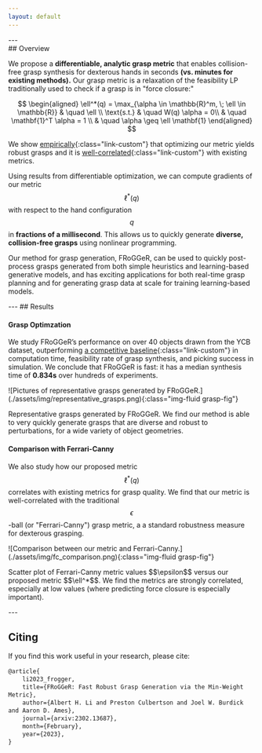 ```yaml
---
layout: default
---
```



<div class="row justify-content-center font-weight-light mt-4">
<div class="col-md-10 col-12 text-justify">
---
<div class="bg-light py-2 px-4">
## Overview

We propose a **differentiable, analytic grasp metric** that enables collision-free grasp synthesis for dexterous hands in seconds **(vs. minutes for existing methods).** 
Our grasp metric is a relaxation of the feasibility LP traditionally used to check if a grasp is in "force closure:"


$$
\begin{aligned}
\ell^*(q) = \max_{\alpha \in \mathbb{R}^m, \; \ell \in \mathbb{R}} & \quad \ell \\
\text{s.t.} & \quad W(q) \alpha  = 0\\
& \quad \mathbf{1}^T \alpha = 1 \\
& \quad \alpha \geq \ell \mathbf{1}
\end{aligned}
$$

We show [empirically](https://arxiv.org/pdf/2302.13687.pdf#page=7){:class="link-custom"} that optimizing our metric yields robust grasps and it is [well-correlated](https://arxiv.org/pdf/2302.13687.pdf#page=4){:class="link-custom"}  with existing metrics.

Using results from differentiable optimization, we can compute gradients of our metric $$\ell^*(q)$$ with respect to the hand configuration $$q$$ in **fractions of a millisecond**.
This allows us to quickly generate **diverse, collision-free grasps** using nonlinear programming. 

Our method for grasp generation, FRoGGeR, can be used to quickly post-process grasps generated from both simple heuristics and learning-based generative models, and has exciting applications for both real-time grasp planning and 
for generating grasp data at scale for training learning-based models.
</div>
</div>
</div>

<div class="row justify-content-center font-weight-light">
<div class="col-md-10 col-12 text-justify">
<div class="py-2 px-4">
---
## Results


#### Grasp Optimzation
We study FRoGGeR’s performance on over 40 objects drawn from the YCB dataset,
outperforming [a competitive baseline](https://arxiv.org/pdf/2207.00195.pdf){:class="link-custom"}  in computation time, feasibility rate of 
grasp synthesis, and picking success in simulation. We conclude that FRoGGeR is fast: 
it has a median synthesis time of **0.834s** over hundreds of experiments.
</div>
</div>
</div>


<div class="row justify-content-center font-weight-light">
<div class="col-md-6 col-8 text-justify py-2 px-4">
![Pictures of representative grasps generated by FRoGGeR.](./assets/img/representative_grasps.png){:class="img-fluid grasp-fig"}

<p class="caption">Representative grasps generated by FRoGGeR. We find our method is able to very quickly generate grasps that are diverse and robust to perturbations, for a wide variety of object geometries.</p>

</div>
</div>


<div class="row justify-content-center font-weight-light">
<div class="col-md-10 col-12 text-justify">
<div class="py-2 px-4">

#### Comparison with Ferrari-Canny

We also study how our proposed metric $$\ell^*(q)$$ correlates with existing metrics for grasp quality. We find that our metric is well-correlated with the traditional $$\epsilon$$-ball (or "Ferrari-Canny") grasp metric,
a a standard robustness measure for dexterous grasping.

</div>
</div>
</div>

<div class="row justify-content-center font-weight-light">
<div class="col-md-4 col-6 text-justify py-2 px-4">
![Comparison between our metric and Ferrari-Canny.](./assets/img/fc_comparison.png){:class="img-fluid grasp-fig"}
</div>
</div>

<div class="row justify-content-center font-weight-light">
<div class="col-md-6 col-8 text-justify py-2 px-4">
<p class="caption">Scatter plot of Ferrari-Canny metric values $$\epsilon$$ versus our proposed metric $$\ell^*$$. We find the metrics are strongly correlated, especially at low values (where predicting force closure is especially important).</p>

</div>
</div>

<div class="row justify-content-center font-weight-light">
<div class="col-md-10 col-12 text-justify py-2 px-4">
---
<div class="py-2 px-4">

## Citing
If you find this work useful in your research, please cite:
</div>
</div>
</div>

<div class="row font-weight-light mb-4">
<div class="bg-light col-md-6 col-4 text-justify py-2 px-4 mb-4 mx-auto">

```
@article{
    li2023_frogger,
    title={FRoGGeR: Fast Robust Grasp Generation via the Min-Weight Metric},
    author={Albert H. Li and Preston Culbertson and Joel W. Burdick and Aaron D. Ames},
    journal={arxiv:2302.13687},
    month={February},
    year={2023},
}
```
</div>
</div>